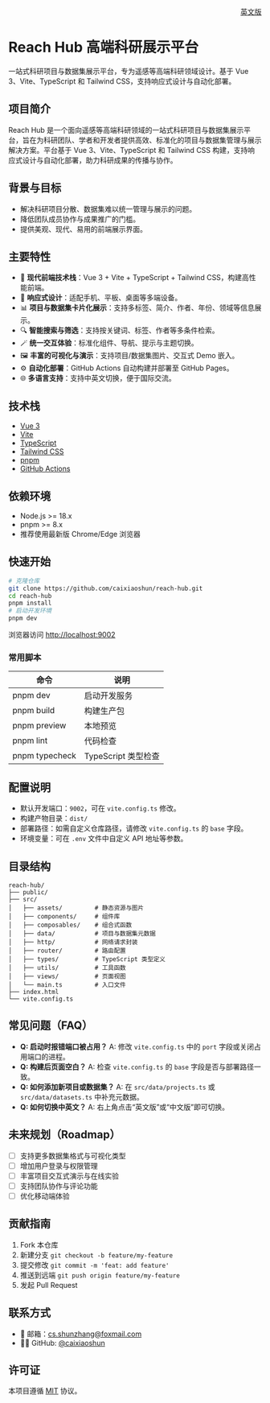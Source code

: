 <p align="right"><a href="./enREADME.md">英文版</a></p>

# Reach Hub 高端科研展示平台

一站式科研项目与数据集展示平台，专为遥感等高端科研领域设计。基于 Vue 3、Vite、TypeScript 和 Tailwind CSS，支持响应式设计与自动化部署。

## 项目简介
Reach Hub 是一个面向遥感等高端科研领域的一站式科研项目与数据集展示平台，旨在为科研团队、学者和开发者提供高效、标准化的项目与数据集管理与展示解决方案。平台基于 Vue 3、Vite、TypeScript 和 Tailwind CSS 构建，支持响应式设计与自动化部署，助力科研成果的传播与协作。

## 背景与目标
- 解决科研项目分散、数据集难以统一管理与展示的问题。
- 降低团队成员协作与成果推广的门槛。
- 提供美观、现代、易用的前端展示界面。

## 主要特性
- 🚀 **现代前端技术栈**：Vue 3 + Vite + TypeScript + Tailwind CSS，构建高性能前端。
- 📱 **响应式设计**：适配手机、平板、桌面等多端设备。
- 📊 **项目与数据集卡片化展示**：支持多标签、简介、作者、年份、领域等信息展示。
- 🔍 **智能搜索与筛选**：支持按关键词、标签、作者等多条件检索。
- 🪄 **统一交互体验**：标准化组件、导航、提示与主题切换。
- 🖼️ **丰富的可视化与演示**：支持项目/数据集图片、交互式 Demo 嵌入。
- ⚙️ **自动化部署**：GitHub Actions 自动构建并部署至 GitHub Pages。
- 🌐 **多语言支持**：支持中英文切换，便于国际交流。

## 技术栈
- [Vue 3](https://vuejs.org/)
- [Vite](https://vitejs.dev/)
- [TypeScript](https://www.typescriptlang.org/)
- [Tailwind CSS](https://tailwindcss.com/)
- [pnpm](https://pnpm.io/)
- [GitHub Actions](https://github.com/features/actions)

## 依赖环境
- Node.js >= 18.x
- pnpm >= 8.x
- 推荐使用最新版 Chrome/Edge 浏览器

## 快速开始
```bash
# 克隆仓库
git clone https://github.com/caixiaoshun/reach-hub.git
cd reach-hub
pnpm install
# 启动开发环境
pnpm dev
```
浏览器访问 [http://localhost:9002](http://localhost:9002)

### 常用脚本
| 命令                | 说明               |
|---------------------|--------------------|
| pnpm dev            | 启动开发服务       |
| pnpm build          | 构建生产包         |
| pnpm preview        | 本地预览           |
| pnpm lint           | 代码检查           |
| pnpm typecheck      | TypeScript 类型检查|

## 配置说明
- 默认开发端口：`9002`，可在 `vite.config.ts` 修改。
- 构建产物目录：`dist/`
- 部署路径：如需自定义仓库路径，请修改 `vite.config.ts` 的 `base` 字段。
- 环境变量：可在 `.env` 文件中自定义 API 地址等参数。

## 目录结构
```text
reach-hub/
├── public/
├── src/
│   ├── assets/         # 静态资源与图片
│   ├── components/     # 组件库
│   ├── composables/    # 组合式函数
│   ├── data/           # 项目与数据集元数据
│   ├── http/           # 网络请求封装
│   ├── router/         # 路由配置
│   ├── types/          # TypeScript 类型定义
│   ├── utils/          # 工具函数
│   ├── views/          # 页面视图
│   └── main.ts         # 入口文件
├── index.html
└── vite.config.ts
```


## 常见问题（FAQ）
- **Q: 启动时报错端口被占用？**
  A: 修改 `vite.config.ts` 中的 `port` 字段或关闭占用端口的进程。
- **Q: 构建后页面空白？**
  A: 检查 `vite.config.ts` 的 `base` 字段是否与部署路径一致。
- **Q: 如何添加新项目或数据集？**
  A: 在 `src/data/projects.ts` 或 `src/data/datasets.ts` 中补充元数据。
- **Q: 如何切换中英文？**
  A: 右上角点击“英文版”或“中文版”即可切换。

## 未来规划（Roadmap）
- [ ] 支持更多数据集格式与可视化类型
- [ ] 增加用户登录与权限管理
- [ ] 丰富项目交互式演示与在线实验
- [ ] 支持团队协作与评论功能
- [ ] 优化移动端体验

## 贡献指南
1. Fork 本仓库
2. 新建分支 `git checkout -b feature/my-feature`
3. 提交修改 `git commit -m 'feat: add feature'`
4. 推送到远端 `git push origin feature/my-feature`
5. 发起 Pull Request

## 联系方式
- 📧 邮箱：[cs.shunzhang@foxmail.com](mailto:cs.shunzhang@foxmail.com)
- 🧑‍💻 GitHub: [@caixiaoshun](https://github.com/caixiaoshun)

## 许可证
本项目遵循 [MIT](LICENSE) 协议。
